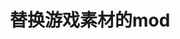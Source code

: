 ---
title: 替换游戏素材的mod
index: false
icon: gear
pageInfo: false
editLink: false
comment: false
prev: false
next: false
---